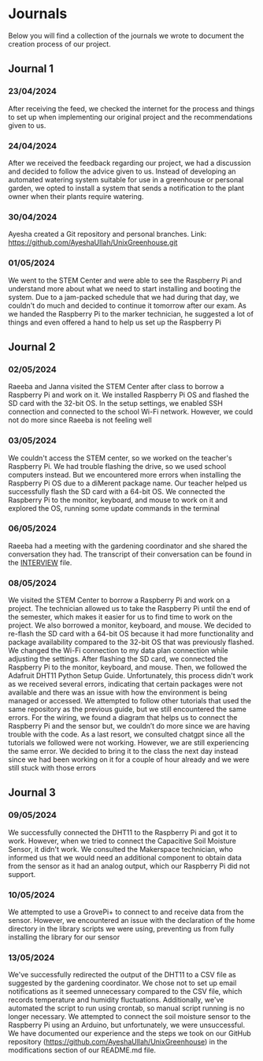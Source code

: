 # Journals

Below you will find a collection of the journals we wrote to document the creation process of our project.

## Journal 1
### 23/04/2024
After receiving the feed, we checked the internet for the process and things to set up when implementing our original project and the recommendations given to us. 

### 24/04/2024 
After we received the feedback regarding our project, we had a discussion and decided to follow the advice given to us. Instead of developing an automated watering system suitable
for use in a greenhouse or personal garden, we opted to install a system that sends a notification to the plant owner when their plants require watering.

### 30/04/2024
Ayesha created a Git repository and personal branches. Link: https://github.com/AyeshaUllah/UnixGreenhouse.git

### 01/05/2024
We went to the STEM Center and were able to see the Raspberry Pi and understand more about what we need to start installing and booting the
system. Due to a jam-packed schedule that we had during that day, we couldn't do much and decided to continue it tomorrow after our exam. As we handed the Raspberry Pi
to the marker technician, he suggested a lot of things and even offered a hand to help us set up the Raspberry Pi

## Journal 2
### 02/05/2024
Raeeba and Janna visited the STEM Center after class to borrow a Raspberry Pi and work on it. 
We installed Raspberry Pi OS and flashed the SD card with the 32-bit OS. In the setup 
settings, we enabled SSH connection and connected to the school Wi-Fi network.
However, we could not do more since Raeeba is not feeling well

### 03/05/2024
We couldn't access the STEM center, so we worked on the teacher's Raspberry Pi. We 
had trouble flashing the drive, so we used school computers instead. But we 
encountered more errors when installing the Raspberry Pi OS due to a diMerent package 
name. Our teacher helped us successfully flash the SD card with a 64-bit OS. We 
connected the Raspberry Pi to the monitor, keyboard, and mouse to work on it and 
explored the OS, running some update commands in the terminal

### 06/05/2024
Raeeba had a meeting with the gardening coordinator and she shared the conversation 
they had. The transcript of their conversation can be found in the [INTERVIEW](INTERVIEW.md) file.
    
### 08/05/2024
We visited the STEM Center to borrow a Raspberry Pi and work on a project. The 
technician allowed us to take the Raspberry Pi until the end of the semester, which makes 
it easier for us to find time to work on the project. We also borrowed a monitor, keyboard, 
and mouse. We decided to re-flash the SD card with a 64-bit OS because it had more 
functionality and package availability compared to the 32-bit OS that was previously 
flashed. We changed the Wi-Fi connection to my data plan connection while adjusting 
the settings. After flashing the SD card, we connected the Raspberry Pi to the monitor, 
keyboard, and mouse. Then, we followed the Adafruit DHT11 Python Setup Guide. 
Unfortunately, this process didn't work as we received several errors, indicating that 
certain packages were not available and there was an issue with how the environment is
being managed or accessed. We attempted to follow other tutorials that used the same 
repository as the previous guide, but we still encountered the same errors. For the wiring, 
we found a diagram that helps us to connect the Raspberry Pi and the sensor but, we 
couldn’t do more since we are having trouble with the code. As a last resort, we consulted 
chatgpt since all the tutorials we followed were not working. However, we are still 
experiencing the same error. We decided to bring it to the class the next day instead since 
we had been working on it for a couple of hour already and we were still stuck with those 
errors

## Journal 3
### 09/05/2024
We successfully connected the DHT11 to the Raspberry Pi and got it to work. However, when 
we tried to connect the Capacitive Soil Moisture Sensor, it didn't work. We consulted the 
Makerspace technician, who informed us that we would need an additional component to 
obtain data from the sensor as it had an analog output, which our Raspberry Pi did not 
support.

### 10/05/2024
We attempted to use a GrovePi+ to connect to and receive data from the sensor. However, 
we encountered an issue with the declaration of the home directory in the library scripts we 
were using, preventing us from fully installing the library for our sensor

### 13/05/2024
We've successfully redirected the output of the DHT11 to a CSV file as suggested by the 
gardening coordinator. We chose not to set up email notifications as it seemed unnecessary 
compared to the CSV file, which records temperature and humidity fluctuations. 
Additionally, we've automated the script to run using crontab, so manual script running is no 
longer necessary.
We attempted to connect the soil moisture sensor to the Raspberry Pi using an Arduino, but 
unfortunately, we were unsuccessful. We have documented our experience and the steps 
we took on our GitHub repository (https://github.com/AyeshaUllah/UnixGreenhouse) in the 
modifications section of our README.md file.
